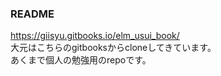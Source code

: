 ### README

https://giisyu.gitbooks.io/elm_usui_book/  
大元はこちらのgitbooksからcloneしてきています。  
あくまで個人の勉強用のrepoです。
